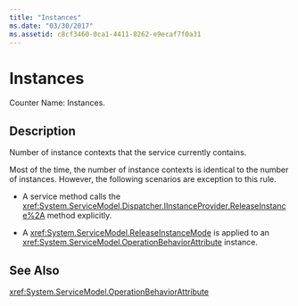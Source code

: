 ```yaml
---
title: "Instances"
ms.date: "03/30/2017"
ms.assetid: c8cf3460-0ca1-4411-8262-e9ecaf7f0a31
---
```

# Instances
Counter Name: Instances.  
  
## Description  
 Number of instance contexts that the service currently contains.  
  
 Most of the time, the number of instance contexts is identical to the number of instances. However, the following scenarios are exception to this rule.  
  
- A service method calls the <xref:System.ServiceModel.Dispatcher.IInstanceProvider.ReleaseInstance%2A> method explicitly.  
  
- A <xref:System.ServiceModel.ReleaseInstanceMode> is applied to an <xref:System.ServiceModel.OperationBehaviorAttribute> instance.  
  
## See Also  
 <xref:System.ServiceModel.OperationBehaviorAttribute>
